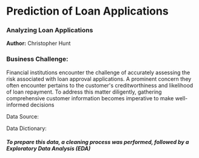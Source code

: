 # Prediction of Loan Applications

### Analyzing Loan Applications

**Author:** Christopher Hunt

### Business Challenge:

Financial institutions encounter the challenge of accurately assessing the risk associated with loan approval applications. A prominent concern they often encounter pertains to the customer's creditworthiness and likelihood of loan repayment. To address this matter diligently, gathering comprehensive customer information becomes imperative to make well-informed decisions

Data Source:



Data Dictionary:

##### To prepare this data, a cleaning process was performed, followed by a Exploratory Data Analysis (EDA)